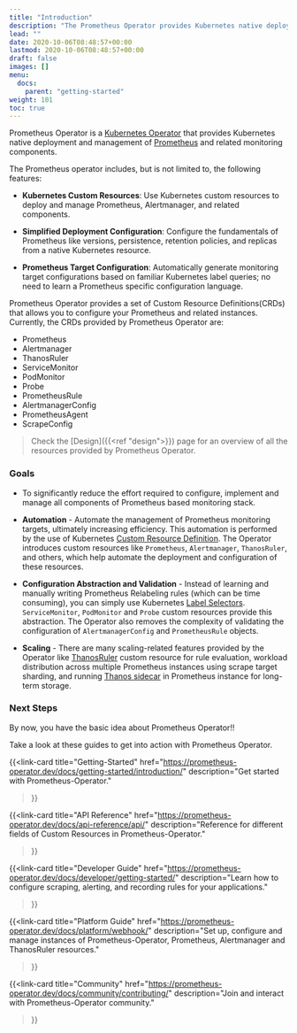```yaml
---
title: "Introduction"
description: "The Prometheus Operator provides Kubernetes native deployment and management of Prometheus and related monitoring components"
lead: ""
date: 2020-10-06T08:48:57+00:00
lastmod: 2020-10-06T08:48:57+00:00
draft: false
images: []
menu:
  docs:
    parent: "getting-started"
weight: 101
toc: true
---
```


Prometheus Operator is a [Kubernetes Operator](https://github.com/cncf/tag-app-delivery/blob/main/operator-wg/whitepaper/Operator-WhitePaper_v1-0.md#foundation) that provides Kubernetes native deployment and management of [Prometheus](https://prometheus.io/) and related monitoring components. 

The Prometheus operator includes, but is not limited to, the following features:

- **Kubernetes Custom Resources**: Use Kubernetes custom resources to deploy and manage Prometheus, Alertmanager, and related components.

- **Simplified Deployment Configuration**: Configure the fundamentals of Prometheus like versions, persistence, retention policies, and replicas from a native Kubernetes resource.

- **Prometheus Target Configuration**: Automatically generate monitoring target configurations based on familiar Kubernetes label queries; no need to learn a Prometheus specific configuration language.

Prometheus Operator provides a set of Custom Resource Definitions(CRDs) that allows you to configure your Prometheus and related instances. Currently, the CRDs provided by Prometheus Operator are: 

- Prometheus
- Alertmanager
- ThanosRuler
- ServiceMonitor
- PodMonitor
- Probe
- PrometheusRule
- AlertmanagerConfig
- PrometheusAgent
- ScrapeConfig

> Check the [Design]({{<ref "design">}}) page for an overview of all the resources provided by Prometheus Operator.

### Goals

- To significantly reduce the effort required to configure, implement and manage all components of Prometheus based monitoring stack.

- **Automation** - Automate the management of Prometheus monitoring targets, ultimately increasing efficiency. This automation is performed by the use of Kubernetes [Custom Resource Definition](https://kubernetes.io/docs/tasks/extend-kubernetes/custom-resources/custom-resource-definitions/). The Operator introduces custom resources like `Prometheus`, `Alertmanager`, `ThanosRuler`, and others, which help automate the deployment and configuration of these resources.

- **Configuration Abstraction and Validation** - Instead of learning and manually writing Prometheus Relabeling rules (which can be time consuming), you can simply use Kubernetes [Label Selectors](https://kubernetes.io/docs/concepts/overview/working-with-objects/labels/#label-selectors). `ServiceMonitor`, `PodMonitor` and `Probe` custom resources provide this abstraction. The Operator also removes the complexity of validating the configuration of `AlertmanagerConfig` and `PrometheusRule` objects.

- **Scaling** - There are many scaling-related features provided by the Operator like [ThanosRuler](https://prometheus-operator.dev/docs/platform/thanos/#thanos-ruler) custom resource for rule evaluation, workload distribution across multiple Prometheus instances using scrape target sharding, and running [Thanos sidecar](https://thanos.io/v0.4/components/sidecar/) in Prometheus instance for long-term storage.

### Next Steps

By now, you have the basic idea about Prometheus Operator!!

Take a look at these guides to get into action with Prometheus Operator.

<!-- Getting-Started -->
{{<link-card
  title="Getting-Started"
  href="https://prometheus-operator.dev/docs/getting-started/introduction/"
  description="Get started with Prometheus-Operator."
>}}

<!-- API -->
{{<link-card
  title="API Reference"
  href="https://prometheus-operator.dev/docs/api-reference/api/"
  description="Reference for different fields of Custom Resources in Prometheus-Operator."
>}}

<!-- Developer Guide -->
{{<link-card
  title="Developer Guide"
  href="https://prometheus-operator.dev/docs/developer/getting-started/"
  description="Learn how to configure scraping, alerting, and recording rules for your applications."
>}}

<!-- Platform Guide -->
{{<link-card
  title="Platform Guide"
  href="https://prometheus-operator.dev/docs/platform/webhook/"
  description="Set up, configure and manage instances of Prometheus-Operator, Prometheus, Alertmanager and ThanosRuler resources."
>}}

<!-- Community -->
{{<link-card
  title="Community"
  href="https://prometheus-operator.dev/docs/community/contributing/"
  description="Join and interact with Prometheus-Operator community."
>}}
